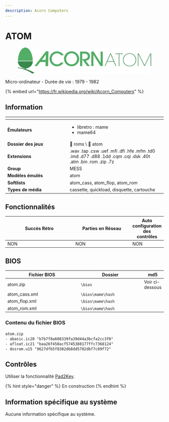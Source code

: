 ```yaml
---
description: Acorn Computers
---
```


# ATOM

<div align="left">

<figure><img src="https://raw.githubusercontent.com/fabricecaruso/es-theme-carbon/5b2195d8cce1b44a6aadc2a43c341e7511d4b48f/art/logos/atom.svg" alt=""><figcaption></figcaption></figure>

</div>

Micro-ordinateur - Durée de vie : 1979 - 1982

{% embed url="https://fr.wikipedia.org/wiki/Acorn_Computers" %}

## Information

<table data-header-hidden><thead><tr><th width="184"></th><th></th><th data-hidden></th></tr></thead><tbody><tr><td><strong>Émulateurs</strong></td><td><ul><li>libretro : mame</li><li>mame64</li></ul></td><td></td></tr><tr><td><strong>Dossier des jeux</strong></td><td><span data-gb-custom-inline data-tag="emoji" data-code="1f4c1">📁</span> roms \ <span data-gb-custom-inline data-tag="emoji" data-code="1f4c2">📂</span> atom</td><td></td></tr><tr><td><strong>Extensions</strong></td><td>.wav .tap .csw .uef .mfi .dfi .hfe .mfm .td0 .imd .d77 .d88 .1dd .cqm .cqi .dsk .40t .atm .bin .rom .zip .7z</td><td></td></tr><tr><td><strong>Group</strong></td><td>MESS</td><td></td></tr><tr><td><strong>Modèles émulés</strong></td><td>atom</td><td></td></tr><tr><td><strong>Softlists</strong></td><td>atom_cass, atom_flop, atom_rom</td><td></td></tr><tr><td><strong>Types de média</strong></td><td>cassette, quickload, disquette, cartouche</td><td></td></tr></tbody></table>

## Fonctionnalités

<table><thead><tr><th width="245">Succès Rétro</th><th width="200">Parties en Réseau</th><th>Auto configuration des contrôles</th></tr></thead><tbody><tr><td>NON</td><td>NON</td><td>NON</td></tr></tbody></table>

## BIOS

<table><thead><tr><th width="242">Fichier BIOS</th><th width="202">Dossier</th><th>md5</th></tr></thead><tbody><tr><td>atom.zip</td><td><code>\bios</code></td><td>Voir ci-dessous</td></tr><tr><td>atom_cass.xml</td><td><code>\bios\mame\hash</code></td><td></td></tr><tr><td>atom_flop.xml</td><td><code>\bios\mame\hash</code></td><td></td></tr><tr><td>atom_rom.xml</td><td><code>\bios\mame\hash</code></td><td></td></tr></tbody></table>

### Contenu du fichier BIOS

```
atom.zip
- abasic.ic20 "b7b7f8a608339fa39d44a3bcfa2cc3f0"
- afloat.ic21 "baa26f458acf5745388177ffc7368124"
- dosrom.u15 "9627dfb5f8302db8dd5702dbf7c09f72"
```

## Contrôles

Utiliser la fonctionnalité [Pad2Key](../../../../controleurs/pad2key.md).

{% hint style="danger" %}
En construction
{% endhint %}

## Information spécifique au système

Aucune information spécifique au système.
